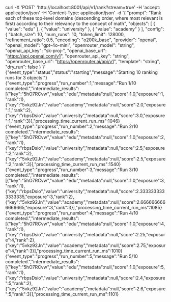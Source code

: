 curl -X 'POST'   'http://localhost:8001/api/v1/rank?stream=true'   -H 'accept: application/json'   -H 'Content-Type: application/json'   -d '{
    "prompt": "Rank each of these top-level domains (descending order, where most relevant is first) according to their relevancy to the concept of math",
    "objects": [
  { "value": "edu" },
  { "value": "university" },
  { "value": "academy" }
    ],
    "config": {
      "batch_size": 10,
      "num_runs": 10,
      "token_limit": 128000,
      "refinement_ratio": 0.5,
      "encoding": "o200k_base",
      "provider": "openai",
      "openai_model": "gpt-4o-mini",
      "openrouter_model": "string",
      "openai_api_key": "sk-proj-",
      "openai_base_url": "https://api.openai.com/v1",
      "openrouter_api_key": "string",
      "openrouter_base_url": "https://openrouter.ai/api/v1",
      "template": "string",
      "dry_run": false
    }
  }'
{"event_type":"status","status":"starting","message":"Starting 10 ranking runs for 3 objects."}
{"event_type":"progress","run_number":1,"message":"Run 1/10 completed.","intermediate_results":[{"key":"5hO7RCvw","value":"edu","metadata":null,"score":1.0,"exposure":1,"rank":1},{"key":"5vkz92Jn","value":"academy","metadata":null,"score":2.0,"exposure":1,"rank":2},{"key":"rbpsDsio","value":"university","metadata":null,"score":3.0,"exposure":1,"rank":3}],"processing_time_current_run_ms":1046}
{"event_type":"progress","run_number":2,"message":"Run 2/10 completed.","intermediate_results":[{"key":"5hO7RCvw","value":"edu","metadata":null,"score":1.0,"exposure":2,"rank":1},{"key":"rbpsDsio","value":"university","metadata":null,"score":2.5,"exposure":2,"rank":2},{"key":"5vkz92Jn","value":"academy","metadata":null,"score":2.5,"exposure":2,"rank":3}],"processing_time_current_run_ms":1540}
{"event_type":"progress","run_number":3,"message":"Run 3/10 completed.","intermediate_results":[{"key":"5hO7RCvw","value":"edu","metadata":null,"score":1.0,"exposure":3,"rank":1},{"key":"rbpsDsio","value":"university","metadata":null,"score":2.3333333333333335,"exposure":3,"rank":2},{"key":"5vkz92Jn","value":"academy","metadata":null,"score":2.6666666666666665,"exposure":3,"rank":3}],"processing_time_current_run_ms":1085}
{"event_type":"progress","run_number":4,"message":"Run 4/10 completed.","intermediate_results":[{"key":"5hO7RCvw","value":"edu","metadata":null,"score":1.0,"exposure":4,"rank":1},{"key":"rbpsDsio","value":"university","metadata":null,"score":2.25,"exposure":4,"rank":2},{"key":"5vkz92Jn","value":"academy","metadata":null,"score":2.75,"exposure":4,"rank":3}],"processing_time_current_run_ms":1010}
{"event_type":"progress","run_number":5,"message":"Run 5/10 completed.","intermediate_results":[{"key":"5hO7RCvw","value":"edu","metadata":null,"score":1.0,"exposure":5,"rank":1},{"key":"rbpsDsio","value":"university","metadata":null,"score":2.4,"exposure":5,"rank":2},{"key":"5vkz92Jn","value":"academy","metadata":null,"score":2.6,"exposure":5,"rank":3}],"processing_time_current_run_ms":1101}
